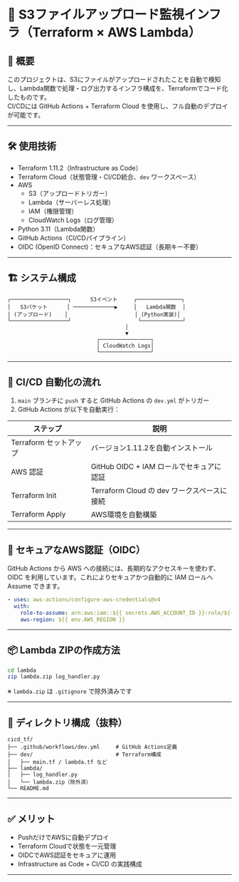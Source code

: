 # 🚀 S3ファイルアップロード監視インフラ（Terraform × AWS Lambda）

## 📝 概要

このプロジェクトは、S3にファイルがアップロードされたことを自動で検知し、Lambda関数で処理・ログ出力するインフラ構成を、Terraformでコード化したものです。  
CI/CDには GitHub Actions + Terraform Cloud を使用し、フル自動のデプロイが可能です。

---

## 🛠 使用技術

- Terraform 1.11.2（Infrastructure as Code）
- Terraform Cloud（状態管理・CI/CD統合、`dev` ワークスペース）
- AWS
  - S3（アップロードトリガー）
  - Lambda（サーバーレス処理）
  - IAM（権限管理）
  - CloudWatch Logs（ログ管理）
- Python 3.11（Lambda関数）
- GitHub Actions（CI/CDパイプライン）
- OIDC (OpenID Connect)：セキュアなAWS認証（長期キー不要）

---

## 🏗 システム構成

```
┌──────────────────┐      S3イベント     ┌──────────────┐
│   S3バケット      │ ─────────────▶     │   Lambda関数  │
│ (アップロード)    │                     │ (Python実装)│
└──────────────────┘                     └─────────────┘
                                     │
                                     ▼
                            ┌────────────────┐
                            │ CloudWatch Logs│
                            └────────────────┘
```

---

## 🔁 CI/CD 自動化の流れ

1. `main` ブランチに `push` すると GitHub Actions の `dev.yml` がトリガー
2. GitHub Actions が以下を自動実行：

| ステップ               | 説明                                        |
|------------------------|---------------------------------------------|
| Terraform セットアップ | バージョン1.11.2を自動インストール         |
| AWS 認証               | GitHub OIDC + IAM ロールでセキュアに認証   |
| Terraform Init         | Terraform Cloud の dev ワークスペースに接続 |
| Terraform Apply        | AWS環境を自動構築                           |

---

## 🔐 セキュアなAWS認証（OIDC）

GitHub Actions から AWS への接続には、長期的なアクセスキーを使わず、OIDC を利用しています。これによりセキュアかつ自動的に IAM ロールへ Assume できます。

```yaml
- uses: aws-actions/configure-aws-credentials@v4
  with:
    role-to-assume: arn:aws:iam::${{ secrets.AWS_ACCOUNT_ID }}:role/${{ env.AWS_ROLE_NAME }}
    aws-region: ${{ env.AWS_REGION }}
```

---

## 📦 Lambda ZIPの作成方法

```bash
cd lambda
zip lambda.zip log_handler.py
```

※ `lambda.zip` は `.gitignore` で除外済みです

---

## 📂 ディレクトリ構成（抜粋）

```
cicd_tf/
├── .github/workflows/dev.yml     # GitHub Actions定義
├── dev/                          # Terraform構成
│   ├── main.tf / lambda.tf など
├── lambda/
│   ├── log_handler.py
│   └── lambda.zip（除外済）
└── README.md
```

---

## ✅ メリット

- PushだけでAWSに自動デプロイ
- Terraform Cloudで状態を一元管理
- OIDCでAWS認証をセキュアに運用
- Infrastructure as Code + CI/CD の実践構成

---


